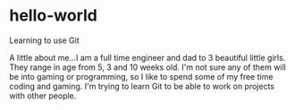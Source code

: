 # hello-world
Learning to use Git

A little about me...I am a full time engineer and dad to 3 beautiful little girls.  They range in age from 5, 3 and 10 weeks old.  I'm not sure any of them will be into gaming or programming, so I like to spend some of my free time coding and gaming.  I'm trying to learn Git to be able to work on projects with other people.
